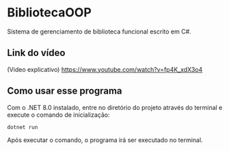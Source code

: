 # BibliotecaOOP

Sistema de gerenciamento de biblioteca funcional escrito em C#.

## Link do vídeo

(Video explicativo) https://www.youtube.com/watch?v=fp4K_xdX3o4

## Como usar esse programa

Com o .NET 8.0 instalado, entre no diretório do projeto através do terminal e execute o comando de inicialização:

```sh
dotnet run
```

Após executar o comando, o programa irá ser executado no terminal.
